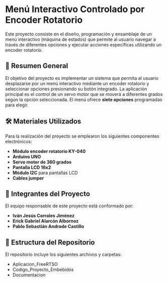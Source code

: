 # Menú Interactivo Controlado por Encoder Rotatorio

Este proyecto consiste en el diseño, programación y ensamblaje de un menú interactivo (máquina de estados) que permite al usuario navegar a través de diferentes opciones y ejecutar acciones específicas utilizando un encoder rotatorio.

## 📖 Resumen General

El objetivo del proyecto es implementar un sistema que permita al usuario desplazarse por un menú interactivo mediante un encoder rotatorio y seleccionar opciones presionando su botón integrado. La aplicación principal es el control de un servo motor que se moverá a diferentes grados según la opción seleccionada. El menú ofrece **siete opciones** programadas para elegir.

## 🛠️ Materiales Utilizados

Para la realización del proyecto se emplearon los siguientes componentes electrónicos:

- **Módulo encoder rotatorio KY-040**
- **Arduino UNO**
- **Servo motor de 360 grados**
- **Pantalla LCD 16x2**
- **Módulo I2C** para pantallas LCD
- **Cables jumper**

## 👥 Integrantes del Proyecto

El equipo responsable de este proyecto está conformado por:

- **Iván Jesús Corrales Jiménez**
- **Erick Gabriel Alarcón Albornoz**
- **Pablo Sebastián Andrade Castillo**

## 📂 Estructura del Repositorio

El repositorio incluye los siguientes archivos y carpetas:
- Aplicacion_FreeRTSO
- Codigo_Proyecto_Embebidos
- Documentacion

